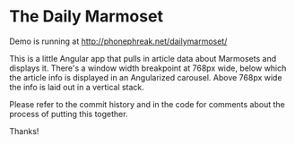 The Daily Marmoset
================================

Demo is running at http://phonephreak.net/dailymarmoset/

This is a little Angular app that pulls in article data about Marmosets and displays it.
There's a window width breakpoint at 768px wide, below which the article info is displayed in an Angularized carousel.  Above 768px wide the info is laid out in a vertical stack.

Please refer to the commit history and in the code for comments about the process of putting this together.

Thanks!
